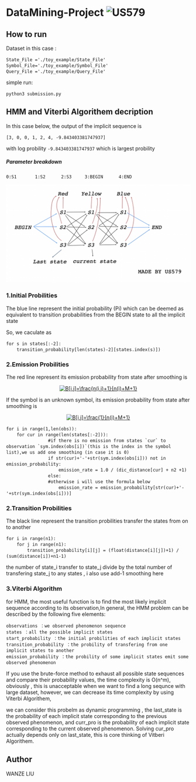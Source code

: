 # DataMining-Project  ![US579](https://img.shields.io/static/v1.svg?label=US579&message=HMM&color=<BLUE>)

How to run
-----------
Dataset in this case :
```
State_File ='./toy_example/State_File'
Symbol_File='./toy_example/Symbol_File'
Query_File ='./toy_example/Query_File'
```
simple run:
```
python3 submission.py
```

HMM and Viterbi Algorithem decription
-----------

In this case below, the output of the implicit sequence is

```
[3, 0, 0, 1, 2, 4, -9.843403381747937]
```
with log probility `-9.843403381747937` which is largest probility
##### Parameter breakdown
```
0:S1       1:S2      2:S3     3:BEGIN      4:END
```

![image text](https://github.com/US579/DataMining-Project/blob/master/image/HMM.png)

### 1.Initial Probilities 

The blue line represent the  initial probability (Pi) which can be deemed as equivalent to transition probabilities from the BEGIN state to all the implicit state

So, we caculate as 

```
for s in states[:-2]:
    transition_probability[len(states)-2][states.index(s)])
```

### 2.Emission Probilities  

The red line represent its emission probability from state after smoothing is 

<div align=center><a href="https://www.codecogs.com/eqnedit.php?latex=B[i,j]=\frac{n(i,j)&plus;1}{n(i)&plus;M&plus;1}" target="_blank"><img src="https://latex.codecogs.com/gif.latex?B[i,j]=\frac{n(i,j)&plus;1}{n(i)&plus;M&plus;1}" title="B[i,j]=\frac{n(i,j)+1}{n(i)+M+1}" /></a></div>

If the symbol is an unknown symbol, its emission probability from state after smoothing is

<div align=center><a href="https://www.codecogs.com/eqnedit.php?latex=B[i,j]=\frac{1}{n(i)&plus;M&plus;1}" target="_blank"><img src="https://latex.codecogs.com/gif.latex?B[i,j]=\frac{1}{n(i)&plus;M&plus;1}" title="B[i,j]=\frac{1}{n(i)+M+1}" /></a></div>

```
for i in range(1,len(obs)):
    for cur in range(len(states[:-2])):
                #if there is no emission from states `cur` to observation `sym.index(obs[i])`(this is the index in the symbol list),we us add one smoothing (in case it is 0)
                if str(cur)+'-'+str(sym.index(obs[i])) not in emission_probability:
                    emission_rate = 1.0 / (dic_distance[cur] + n2 +1)
                else:
                #otherwise i will use the formula below
                    emission_rate = emission_probability[str(cur)+'-'+str(sym.index(obs[i]))]
```

### 2.Transition Probilities  

The black line represent the transition probilities transfer the states from on to another 

```
for i in range(n1):
    for j in range(n1):
        transition_probability[i][j] = (float(distance[i][j])+1) / (sum(distance[i])+n1-1)
```
the number of state_i transfer to state_j divide by the total number of transfering state_j to any states , i also use add-1 smoothing here

### 3.Viterbi Algorithm

for HMM, the most useful function is to find the most likely implicit sequence according to its observation,In general, the HMM problem can be described by the following five elements: 
```
observations ：we observed phenomenon sequence
states ：all the possible implicit states
start_probability ：the initial probilities of each implicit states
transition_probability ：the probility of transfering from one implicit states to another
emission_probability ：the probility of some implicit states emit some observed phenomenon 
```
If you use the brute-force method to exhaust all possible state sequences and compare their probability values, the time complexity is O(n^m), obviously , this is unacceptable when we want to find a long sequnce with large dataset, however, we can decrease its time complexity by using Viterbi Algorithem, 

we can consider this probelm as dynamic programming , the last_state is the probability of each implicit state corresponding to the previous observed phenomenon, and curr_pro is the probability of each implicit state corresponding to the current observed phenomenon. Solving cur_pro actually depends only on last_state, this is core thinking of Vitberi Algorithem.




## Author

WANZE LIU


